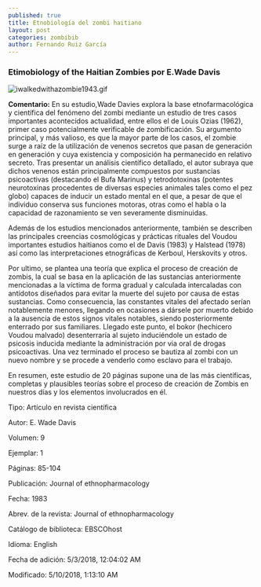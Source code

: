 ```yaml
---
published: true
title: Etnobiología del zombi haitiano
layout: post
categories: zombibib
author: Fernando Ruiz García
---
```

### Etimobiology of the Haitian Zombies por E.Wade Davis

![iwalkedwithazombie1943.gif]({{site.baseurl}}/images/iwalkedwithazombie1943.gif)


**Comentario:** En su estudio,Wade Davies explora la base etnofarmacológica  y científica del fenómeno del zombi mediante un estudio de tres casos importantes acontecidos actualidad, entre ellos el de Louis Ozias (1962), primer caso potencialmente verificable de zombificación.
Su argumento principal, y más valioso, es que la mayor parte de los casos, el zombie surge a raíz de la utilización de venenos secretos que pasan de generación en generación y cuya existencia y composición ha permanecido en relativo secreto. Tras presentar un análisis científico detallado, el autor subraya que dichos venenos están principalmente compuestos por sustancias psicoactivas (destacando el Bufa Marinus) y tetrodotoxinas (potentes neurotoxinas procedentes de diversas especies animales tales como el pez globo) capaces de inducir un estado mental en el que, a pesar de que el individuo conserva sus funciones motoras, otras como el habla o la capacidad de razonamiento se ven severamente disminuidas.

Además de los estudios mencionados anteriormente, también se describen las principales creencias cosmológicas y prácticas rituales del Voudou importantes estudios haitianos como el de Davis (1983) y Halstead (1978) así como las interpretaciones etnográficas de Kerboul, Herskovits y otros. 

Por ultimo, se plantea una teoría que explica el proceso de creación de zombis, la cual se basa en la aplicación de las sustancias anteriormente mencionadas a la víctima de forma gradual y calculada intercaladas con antídotos diseñados para evitar la muerte del sujeto por causa de estas sustancias. Como consecuencia, las constantes vitales del afectado serían notablemente menores, llegando en ocasiones a dársele por muerto debido a la ausencia de estos signos vitales notables, siendo posteriormente enterrado por sus familiares. Llegado este punto, el bokor (hechicero Voudou malvado) desenterraría al sujeto induciéndole un estado de psicosis inducida mediante la administración por via oral de drogas psicoactivas. Una vez terminado el proceso se bautiza al zombi con un nuevo nombre y se procede a venderlo como esclavo para el trabajo.

En resumen, este estudio de 20 páginas supone una de las más científicas, completas y plausibles teorías sobre el proceso de creación de Zombis en nuestros días y los elementos involucrados en él.

Tipo: Artículo en revista científica

Autor: E. Wade Davis

Volumen: 9

Ejemplar: 1

Páginas: 85-104

Publicación: Journal of ethnopharmacology

Fecha: 1983

Abrev. de la revista: Journal of ethnopharmacology

Catálogo de biblioteca: EBSCOhost

Idioma: English

Fecha de adición: 5/3/2018, 12:04:02 AM

Modificado: 5/10/2018, 1:13:10 AM
